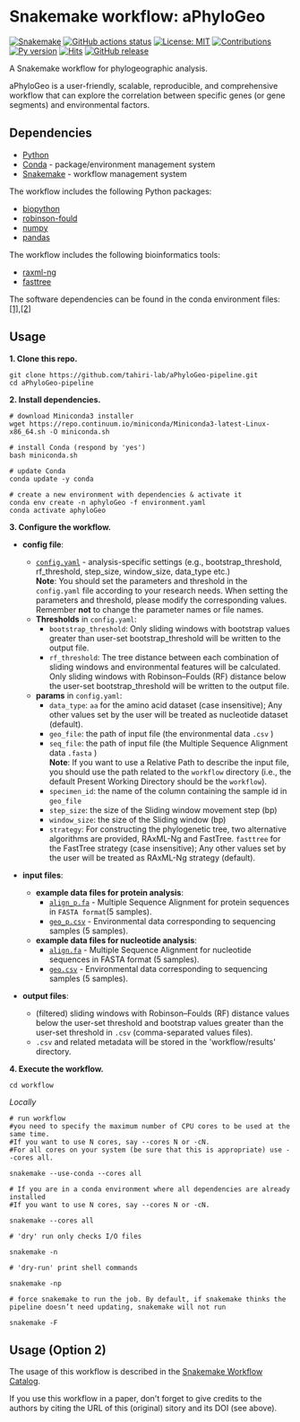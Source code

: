 # Snakemake workflow: aPhyloGeo

[![Snakemake](https://img.shields.io/badge/snakemake-≥7.17.0-brightgreen.svg)](https://snakemake.github.io)
[![GitHub actions status](https://github.com/<owner>/<repo>/workflows/Tests/badge.svg?branch=main)](https://github.com/<owner>/<repo>/actions?query=branch%3Amain+workflow%3ATests)
[![License: MIT](https://img.shields.io/badge/License-MIT-yellow.svg)](https://opensource.org/licenses/MIT) 
[![Contributions](https://img.shields.io/badge/contributions-welcome-blue.svg)](https://pysd.readthedocs.io/en/latest/development/development_index.html)
[![Py version](https://img.shields.io/pypi/pyversions/pysd.svg)](https://pypi.python.org/pypi/pysd/)
[![Hits](https://hits.seeyoufarm.com/api/count/incr/badge.svg?url=https%3A%2F%2Fgithub.com%2Ftahiri-lab%2FaPhylogeo&count_bg=%2379C83D&title_bg=%23555555&icon=&icon_color=%23E7E7E7&title=hits&edge_flat=false)](https://hits.seeyoufarm.com)
[![GitHub release](https://img.shields.io/github/v/release/tahiri-lab/aPhylogeo.svg?maxAge=3600)](https://github.com/tahiri-lab/aPhylogeo/releases/)


A Snakemake workflow for phylogeographic analysis. 

aPhyloGeo is a user-friendly, scalable, reproducible, and comprehensive workflow that can explore the correlation between specific genes (or gene segments) and environmental factors.


## Dependencies

-   [Python](https://www.python.org/)
-   [Conda](https://conda.io/)  - package/environment management system
-   [Snakemake](https://snakemake.readthedocs.io/)  - workflow management system

The workflow includes the following Python packages:
- [biopython](https://pypi.org/project/biopython/)
- [robinson-fould](https://pypi.org/project/robinson-foulds/)
- [numpy](https://pypi.org/project/numpy/)
- [pandas](https://pypi.org/project/pandas/)


The workflow includes the following bioinformatics tools:
- [raxml-ng](https://github.com/amkozlov/raxml-ng)
- [fasttree](http://www.microbesonline.org/fasttree/)

The software dependencies can be found in the conda environment files: [[1]](https://github.com/tahiri-lab/aPhyloGeo-pipeline/tree/main/workflow/envs),[[2]](https://github.com/tahiri-lab/aPhyloGeo-pipeline/blob/main/environment.yaml)

## Usage 

**1. Clone this repo.**

    git clone https://github.com/tahiri-lab/aPhyloGeo-pipeline.git
    cd aPhyloGeo-pipeline


**2. Install dependencies.**

    # download Miniconda3 installer
    wget https://repo.continuum.io/miniconda/Miniconda3-latest-Linux-x86_64.sh -O miniconda.sh
    
    # install Conda (respond by 'yes')
    bash miniconda.sh
    
    # update Conda
    conda update -y conda
    
    # create a new environment with dependencies & activate it
    conda env create -n aphyloGeo -f environment.yaml
    conda activate aphyloGeo



**3. Configure the workflow.**

-   **config file**:
    
    -   [`config.yaml`](https://github.com/tahiri-lab/aPhyloGeo-pipeline/blob/main/config/config.yaml)  - analysis-specific settings (e.g., bootstrap_threshold, rf_threshold, step_size, window_size, data_type etc.) <br>
**Note**: You should set the parameters and threshold in the `config.yaml` file according to your research needs. When setting the parameters and threshold, please modify the corresponding values. Remember **not** to change the parameter names or file names.
	-   **Thresholds** in `config.yaml`:
		- `bootstrap_threshold`: Only sliding windows with bootstrap values greater than user-set bootstrap_threshold will be written to the output file.
		- `rf_threshold`: The tree distance between each combination of sliding windows and environmental features will be calculated. Only sliding windows with Robinson–Foulds (RF) distance below the user-set bootstrap_threshold will be written to the output file.
	-    **params** in `config.yaml`:
			- `data_type`: `aa` for the amino acid dataset (case insensitive); Any other values set by the user will be treated as nucleotide dataset (default).
			- `geo_file`:  the path of input file (the environmental data `.csv` )
			- `seq_file`:  the path of input file (the Multiple Sequence Alignment data `.fasta` ) <br>
		**Note**: If you want to use a Relative Path to describe the input file, you should use the path related to the `workflow` directory (i.e., the default Present Working Directory should be the `workflow`).
			- `specimen_id`: the name of the column containing the sample id in `geo_file`
			- `step_size`: the size of the Sliding window movement step (bp)
			- `window_size`: the size of the Sliding window (bp)
			- `strategy`: For constructing the phylogenetic tree,  two alternative algorithms are provided, RAxML-Ng and FastTree. `fasttree` for the FastTree strategy (case insensitive); Any other values set by the user will be treated as RAxML-Ng strategy (default).
  
    
-   **input files**:
    
	   - **example data files for protein analysis**:
		    -  [`align_p.fa`](https://github.com/tahiri-lab/aPhyloGeo-pipeline/blob/main/config/align_p.fa)  - Multiple Sequence Alignment for protein sequences in `FASTA format`(5 samples).
		    -  [`geo_p.csv`](https://github.com/tahiri-lab/aPhyloGeo-pipeline/blob/main/config/geo_p.csv)  - Environmental data corresponding to sequencing samples (5 samples).
	 - **example data files for nucleotide analysis**:
	    -  	[`align.fa`](https://github.com/tahiri-lab/aPhyloGeo-pipeline/blob/main/config/align.fa)  - Multiple Sequence Alignment for nucleotide sequences in FASTA format (5 samples).
	    -   [`geo.csv`](https://github.com/tahiri-lab/aPhyloGeo-pipeline/blob/main/config/geo.csv)  - Environmental data corresponding to sequencing samples (5 samples).
    
-   **output files**:
    
    -   (filtered) sliding windows with Robinson–Foulds (RF) distance values below the user-set threshold and bootstrap values greater than the user-set threshold in  `.csv`  (comma-separated values files).
    -  `.csv` and related metadata will be stored in the 'workflow/results' directory.
 

**4. Execute the workflow.**

    cd workflow

_Locally_

    # run workflow
    #you need to specify the maximum number of CPU cores to be used at the same time. 
    #If you want to use N cores, say --cores N or -cN. 
    #For all cores on your system (be sure that this is appropriate) use --cores all. 
    
    snakemake --use-conda --cores all
    
    # If you are in a conda environment where all dependencies are already installed
    #If you want to use N cores, say --cores N or -cN.
    
    snakemake --cores all
    
    # 'dry' run only checks I/O files
    
    snakemake -n
    
    # 'dry-run' print shell commands
    
    snakemake -np
    
    # force snakemake to run the job. By default, if snakemake thinks the pipeline doesn’t need updating, snakemake will not run
    
    snakemake -F
    

## Usage (Option 2)

The usage of this workflow is described in the [Snakemake Workflow Catalog](https://snakemake.github.io/snakemake-workflow-catalog/?usage=<owner>%2F<repo>).

If you use this workflow in a paper, don't forget to give credits to the authors by citing the URL of this (original) <repo>sitory and its DOI (see above).

